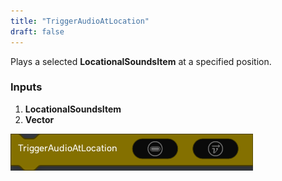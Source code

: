 ```yaml
---
title: "TriggerAudioAtLocation"
draft: false
---
```

Plays a selected **LocationalSoundsItem** at a specified position.
### Inputs
1. **LocationalSoundsItem**
2. **Vector**

![TriggerAudioAtLocation](https://raw.githubusercontent.com/battlefield-portal-community/Image-CDN/main/portal_blocks/TriggerAudioAtLocation.png)